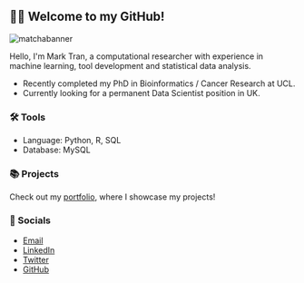 ## 🙋‍♂️ Welcome to my GitHub!

![matchabanner](https://github.com/user-attachments/assets/af8bd11d-27ce-4b91-9d86-d9c599483478)

Hello, I'm Mark Tran, a computational researcher with experience in machine learning, tool development and statistical data analysis.

- Recently completed my PhD in Bioinformatics / Cancer Research at UCL.
- Currently looking for a permanent Data Scientist position in UK.

### 🛠️ Tools
- Language: Python, R, SQL
- Database: MySQL

### 📚 Projects
Check out my [portfolio](https://marktranhs.github.io), where I showcase my projects!


### 👋 Socials
- [Email](mailto:marktranhs@gmail.com)
- [LinkedIn](http://linkedin.com/in/marktranhs)
- [Twitter](https://x.com/MarkTranHS)
- [GitHub](http://github.com/MarkTranHS)
